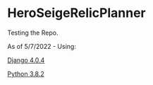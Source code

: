 # HeroSeigeRelicPlanner

Testing the Repo.

As of 5/7/2022 - Using:

[Django 4.0.4](https://docs.djangoproject.com/en/4.0/)

[Python 3.8.2](https://www.python.org/downloads/release/python-382/)
